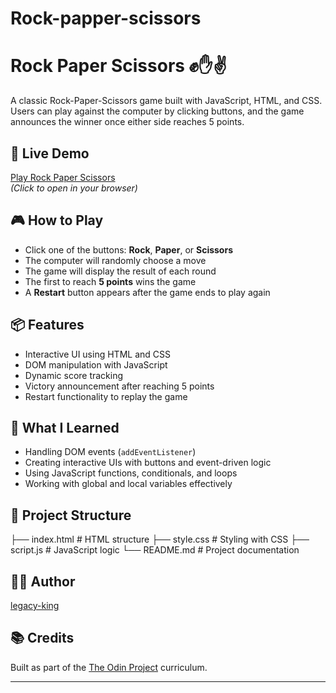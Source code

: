 # Rock-papper-scissors
# Rock Paper Scissors ✊✋✌️

A classic Rock-Paper-Scissors game built with JavaScript, HTML, and CSS. Users can play against the computer by clicking buttons, and the game announces the winner once either side reaches 5 points.

## 🔗 Live Demo

[Play Rock Paper Scissors](https://legacy-king.github.io/Rock-papper-scissors/)  
*(Click to open in your browser)*

## 🎮 How to Play

- Click one of the buttons: **Rock**, **Paper**, or **Scissors**
- The computer will randomly choose a move
- The game will display the result of each round
- The first to reach **5 points** wins the game
- A **Restart** button appears after the game ends to play again

## 📦 Features

- Interactive UI using HTML and CSS
- DOM manipulation with JavaScript
- Dynamic score tracking
- Victory announcement after reaching 5 points
- Restart functionality to replay the game

## 🧠 What I Learned

- Handling DOM events (`addEventListener`)
- Creating interactive UIs with buttons and event-driven logic
- Using JavaScript functions, conditionals, and loops
- Working with global and local variables effectively

## 📁 Project Structure

├── index.html # HTML structure
├── style.css # Styling with CSS
├── script.js # JavaScript logic
└── README.md # Project documentation


## 🧑‍💻 Author

[legacy-king](https://github.com/legacy-king)

## 📚 Credits

Built as part of the [The Odin Project](https://www.theodinproject.com/) curriculum.

---
